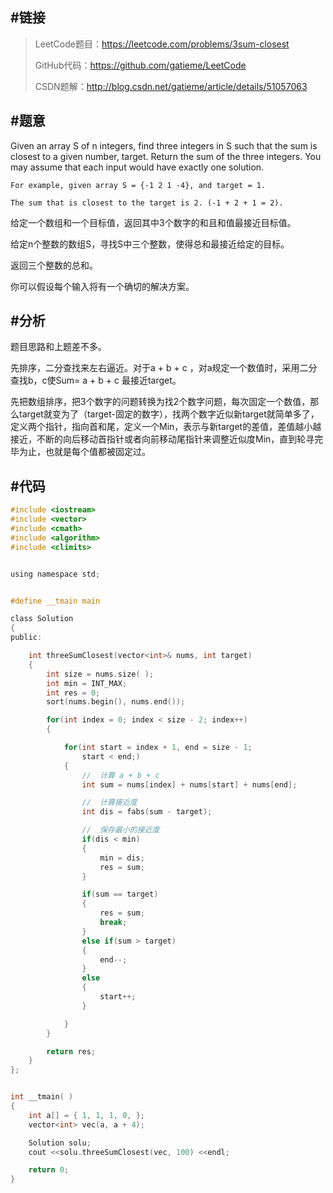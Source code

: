 #链接
-------

>LeetCode题目：https://leetcode.com/problems/3sum-closest
>
>GitHub代码：https://github.com/gatieme/LeetCode
>
>CSDN题解：http://blog.csdn.net/gatieme/article/details/51057063

#题意
-------

Given an array S of n integers, find three integers in S such that the sum is closest to a given number, target. Return the sum of the three integers. You may assume that each input would have exactly one solution.

    For example, given array S = {-1 2 1 -4}, and target = 1.

    The sum that is closest to the target is 2. (-1 + 2 + 1 = 2).

给定一个数组和一个目标值，返回其中3个数字的和且和值最接近目标值。

给定n个整数的数组S，寻找S中三个整数，使得总和最接近给定的目标。

返回三个整数的总和。

你可以假设每个输入将有一个确切的解决方案。


#分析
-------

题目思路和上题差不多。

先排序，二分查找来左右逼近。对于a + b + c ，对a规定一个数值时，采用二分查找b，c使Sum= a + b + c 最接近target。

先把数组排序，把3个数字的问题转换为找2个数字问题，每次固定一个数值，那么target就变为了（target-固定的数字），找两个数字近似新target就简单多了，定义两个指针，指向首和尾，定义一个Min，表示与新target的差值，差值越小越接近，不断的向后移动首指针或者向前移动尾指针来调整近似度Min，直到轮寻完毕为止，也就是每个值都被固定过。

#代码
-------

```c
#include <iostream>
#include <vector>
#include <cmath>
#include <algorithm>
#include <climits>


using namespace std;


#define __tmain main

class Solution
{
public:

    int threeSumClosest(vector<int>& nums, int target)
    {
        int size = nums.size( );
        int min = INT_MAX;
        int res = 0;
        sort(nums.begin(), nums.end());

        for(int index = 0; index < size - 2; index++)
        {

            for(int start = index + 1, end = size - 1;
                start < end;)
            {
                //  计算 a + b + c
                int sum = nums[index] + nums[start] + nums[end];

                //  计算接近度
                int dis = fabs(sum - target);

                //  保存最小的接近度
                if(dis < min)
                {
                    min = dis;
                    res = sum;
                }

                if(sum == target)
                {
                    res = sum;
                    break;
                }
                else if(sum > target)
                {
                    end--;
                }
                else
                {
                    start++;
                }

            }
        }

        return res;
    }
};


int __tmain( )
{
    int a[] = { 1, 1, 1, 0, };
    vector<int> vec(a, a + 4);

    Solution solu;
    cout <<solu.threeSumClosest(vec, 100) <<endl;

    return 0;
}
```
